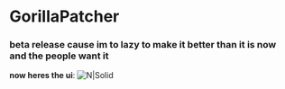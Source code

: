 # GorillaPatcher
### beta release cause im to lazy to make it better than it is now and the people want it
**now heres the ui**:
![N|Solid](https://i.ibb.co/HD8VhPP9/Screenshot-2025-02-03-114628.png)
